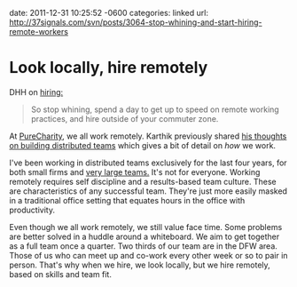date: 2011-12-31 10:25:52 -0600
categories: linked
url: http://37signals.com/svn/posts/3064-stop-whining-and-start-hiring-remote-workers

# Look locally, hire remotely

DHH on
[hiring:](http://hkarthik.me/blog/2011/12/12/beating-the-talent-crunch-with-a-distributed-team/)

> So stop whining, spend a day to get up to speed on remote working
> practices, and hire outside of your commuter zone.

At [PureCharity](http://purecharity.com), we all work remotely. Karthik
previously shared [his thoughts on building distributed
teams](http://hkarthik.me/blog/2011/12/12/beating-the-talent-crunch-with-a-distributed-team/) which gives a bit of detail on _how_ we work.

I've been working in distributed teams exclusively for the last four
years, for both small firms and [very large teams.](http://hp.com) It's
not for everyone. Working remotely requires self discipline and a
results-based team culture. These are characteristics of any successful team.
They're just more easily masked in a traditional office setting that equates
hours in the office with productivity.

Even though we all work remotely, we still value face time. Some
problems are better solved in a huddle around a whiteboard. We aim to
get together as a full team once a quarter. Two thirds of our team are in the DFW area.
Those of us who can meet up and co-work every other week or so to pair in
person. That's why when we hire, we look locally, but we hire remotely,
based on skills and team fit.
